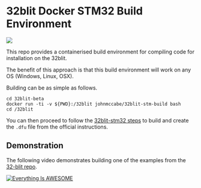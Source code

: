 # 32blit Docker STM32 Build Environment

[![](https://images.microbadger.com/badges/version/johnmccabe/32blit-stm-build.svg)](https://hub.docker.com/repository/docker/johnmccabe/32blit-stm-build "Get your own version badge on microbadger.com") 

This repo provides a containerised build environment for compiling code for installation on the 32blit.

The benefit of this approach is that this build environment will work on any OS (Windows, Linux, OSX).

Building can be as simple as follows.

```
cd 32blit-beta
docker run -ti -v ${PWD}:/32blit johnmccabe/32blit-stm-build bash
cd /32blit
```

You can then proceed to follow the [32blit-stm32 steps](https://github.com/pimoroni/32blit-beta#32blit-stm32) to build and create the `.dfu` file from the official instructions.

## Demonstration

The following video demonstrates building one of the examples from the [32-blit repo](https://github.com/pimoroni/32blit-beta).

[![Everything Is AWESOME](https://img.youtube.com/vi/flSHLvpu5hM/0.jpg)](https://www.youtube.com/watch?v=flSHLvpu5hM "32blit building DFU with Docker")